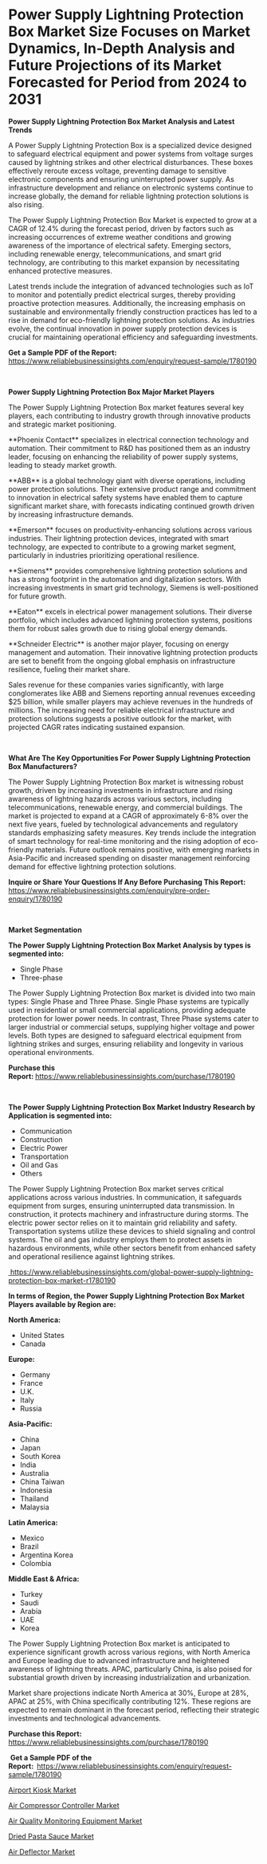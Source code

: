 <p><h1>Power Supply Lightning Protection Box Market Size Focuses on Market Dynamics, In-Depth Analysis and Future Projections of its Market Forecasted for Period from 2024 to 2031</h1></p><p><strong>Power Supply Lightning Protection Box Market Analysis and Latest Trends</strong></p>
<p><p>A Power Supply Lightning Protection Box is a specialized device designed to safeguard electrical equipment and power systems from voltage surges caused by lightning strikes and other electrical disturbances. These boxes effectively reroute excess voltage, preventing damage to sensitive electronic components and ensuring uninterrupted power supply. As infrastructure development and reliance on electronic systems continue to increase globally, the demand for reliable lightning protection solutions is also rising.</p><p>The Power Supply Lightning Protection Box Market is expected to grow at a CAGR of 12.4% during the forecast period, driven by factors such as increasing occurrences of extreme weather conditions and growing awareness of the importance of electrical safety. Emerging sectors, including renewable energy, telecommunications, and smart grid technology, are contributing to this market expansion by necessitating enhanced protective measures.</p><p>Latest trends include the integration of advanced technologies such as IoT to monitor and potentially predict electrical surges, thereby providing proactive protection measures. Additionally, the increasing emphasis on sustainable and environmentally friendly construction practices has led to a rise in demand for eco-friendly lightning protection solutions. As industries evolve, the continual innovation in power supply protection devices is crucial for maintaining operational efficiency and safeguarding investments.</p></p>
<p><strong>Get a Sample PDF of the Report:&nbsp;</strong> <a href="https://www.reliablebusinessinsights.com/enquiry/request-sample/1780190?utm_campaign=1454&utm_medium=2&utm_source=Github&utm_content=ia&utm_term=09102024&utm_id=power-supply-lightning-protection-box">https://www.reliablebusinessinsights.com/enquiry/request-sample/1780190</a></p>
<p>&nbsp;</p>
<p><strong>Power Supply Lightning Protection Box Major Market Players</strong></p>
<p><p>The Power Supply Lightning Protection Box market features several key players, each contributing to industry growth through innovative products and strategic market positioning.</p><p>**Phoenix Contact** specializes in electrical connection technology and automation. Their commitment to R&D has positioned them as an industry leader, focusing on enhancing the reliability of power supply systems, leading to steady market growth.</p><p>**ABB** is a global technology giant with diverse operations, including power protection solutions. Their extensive product range and commitment to innovation in electrical safety systems have enabled them to capture significant market share, with forecasts indicating continued growth driven by increasing infrastructure demands.</p><p>**Emerson** focuses on productivity-enhancing solutions across various industries. Their lightning protection devices, integrated with smart technology, are expected to contribute to a growing market segment, particularly in industries prioritizing operational resilience.</p><p>**Siemens** provides comprehensive lightning protection solutions and has a strong footprint in the automation and digitalization sectors. With increasing investments in smart grid technology, Siemens is well-positioned for future growth.</p><p>**Eaton** excels in electrical power management solutions. Their diverse portfolio, which includes advanced lightning protection systems, positions them for robust sales growth due to rising global energy demands.</p><p>**Schneider Electric** is another major player, focusing on energy management and automation. Their innovative lightning protection products are set to benefit from the ongoing global emphasis on infrastructure resilience, fueling their market share.</p><p>Sales revenue for these companies varies significantly, with large conglomerates like ABB and Siemens reporting annual revenues exceeding $25 billion, while smaller players may achieve revenues in the hundreds of millions. The increasing need for reliable electrical infrastructure and protection solutions suggests a positive outlook for the market, with projected CAGR rates indicating sustained expansion.</p></p>
<p>&nbsp;</p>
<p><strong>What Are The Key Opportunities For Power Supply Lightning Protection Box Manufacturers?</strong></p>
<p><p>The Power Supply Lightning Protection Box market is witnessing robust growth, driven by increasing investments in infrastructure and rising awareness of lightning hazards across various sectors, including telecommunications, renewable energy, and commercial buildings. The market is projected to expand at a CAGR of approximately 6-8% over the next five years, fueled by technological advancements and regulatory standards emphasizing safety measures. Key trends include the integration of smart technology for real-time monitoring and the rising adoption of eco-friendly materials. Future outlook remains positive, with emerging markets in Asia-Pacific and increased spending on disaster management reinforcing demand for effective lightning protection solutions.</p></p>
<p><strong>Inquire or Share Your Questions If Any Before Purchasing This Report:</strong> <a href="https://www.reliablebusinessinsights.com/enquiry/pre-order-enquiry/1780190?utm_campaign=1454&utm_medium=2&utm_source=Github&utm_content=ia&utm_term=09102024&utm_id=power-supply-lightning-protection-box">https://www.reliablebusinessinsights.com/enquiry/pre-order-enquiry/1780190</a></p>
<p>&nbsp;</p>
<p><strong>Market Segmentation</strong></p>
<p><strong>The Power Supply Lightning Protection Box Market Analysis by types is segmented into:</strong></p>
<p><ul><li>Single Phase</li><li>Three-phase</li></ul></p>
<p><p>The Power Supply Lightning Protection Box market is divided into two main types: Single Phase and Three Phase. Single Phase systems are typically used in residential or small commercial applications, providing adequate protection for lower power needs. In contrast, Three Phase systems cater to larger industrial or commercial setups, supplying higher voltage and power levels. Both types are designed to safeguard electrical equipment from lightning strikes and surges, ensuring reliability and longevity in various operational environments.</p></p>
<p><strong>Purchase this Report:&nbsp;</strong><a href="https://www.reliablebusinessinsights.com/purchase/1780190?utm_campaign=1454&utm_medium=2&utm_source=Github&utm_content=ia&utm_term=09102024&utm_id=power-supply-lightning-protection-box">https://www.reliablebusinessinsights.com/purchase/1780190</a></p>
<p>&nbsp;</p>
<p><strong>The Power Supply Lightning Protection Box Market Industry Research by Application is segmented into:</strong></p>
<p><ul><li>Communication</li><li>Construction</li><li>Electric Power</li><li>Transportation</li><li>Oil and Gas</li><li>Others</li></ul></p>
<p><p>The Power Supply Lightning Protection Box market serves critical applications across various industries. In communication, it safeguards equipment from surges, ensuring uninterrupted data transmission. In construction, it protects machinery and infrastructure during storms. The electric power sector relies on it to maintain grid reliability and safety. Transportation systems utilize these devices to shield signaling and control systems. The oil and gas industry employs them to protect assets in hazardous environments, while other sectors benefit from enhanced safety and operational resilience against lightning strikes.</p></p>
<p><a href="https://www.reliablebusinessinsights.com/global-power-supply-lightning-protection-box-market-r1780190?utm_campaign=1454&utm_medium=2&utm_source=Github&utm_content=ia&utm_term=09102024&utm_id=power-supply-lightning-protection-box">&nbsp;https://www.reliablebusinessinsights.com/global-power-supply-lightning-protection-box-market-r1780190</a></p>
<p><strong>In terms of Region, the Power Supply Lightning Protection Box Market Players available by Region are:</strong></p>
<p>
    <p> <strong> North America: </strong>
        <ul>
            <li>United States</li>
            <li>Canada</li>
        </ul>
        </p> 
    <p> <strong> Europe: </strong>
        <ul>
            <li>Germany</li>
            <li>France</li>
            <li>U.K.</li>
            <li>Italy</li>
            <li>Russia</li>
        </ul>
        </p> 
    <p> <strong> Asia-Pacific: </strong>
        <ul>
            <li>China</li>
            <li>Japan</li>
            <li>South Korea</li>
            <li>India</li>
            <li>Australia</li>
            <li>China Taiwan</li>
            <li>Indonesia</li>
            <li>Thailand</li>
            <li>Malaysia</li>
        </ul>
        </p> 
    <p> <strong> Latin America: </strong>
        <ul>
            <li>Mexico</li>
            <li>Brazil</li>
            <li>Argentina Korea</li>
            <li>Colombia</li>
        </ul>
        </p> 
    <p> <strong> Middle East & Africa: </strong>
        <ul>
            <li>Turkey</li>
            <li>Saudi</li>
            <li>Arabia</li>
            <li>UAE</li>
            <li>Korea</li>
        </ul>
    </p>
    </p>
<p><p>The Power Supply Lightning Protection Box market is anticipated to experience significant growth across various regions, with North America and Europe leading due to advanced infrastructure and heightened awareness of lightning threats. APAC, particularly China, is also poised for substantial growth driven by increasing industrialization and urbanization. </p><p>Market share projections indicate North America at 30%, Europe at 28%, APAC at 25%, with China specifically contributing 12%. These regions are expected to remain dominant in the forecast period, reflecting their strategic investments and technological advancements.</p></p>
<p><strong>Purchase this Report: </strong><a href="https://www.reliablebusinessinsights.com/purchase/1780190?utm_campaign=1454&utm_medium=2&utm_source=Github&utm_content=ia&utm_term=09102024&utm_id=power-supply-lightning-protection-box">https://www.reliablebusinessinsights.com/purchase/1780190</a></p>
<p>&nbsp;<strong>Get a Sample PDF of the Report:&nbsp;&nbsp;</strong><a href="https://www.reliablebusinessinsights.com/enquiry/request-sample/1780190?utm_campaign=1454&utm_medium=2&utm_source=Github&utm_content=ia&utm_term=09102024&utm_id=power-supply-lightning-protection-box">https://www.reliablebusinessinsights.com/enquiry/request-sample/1780190</a></p>
<p><strong></strong></p>
<p><p><a href="https://www.linkedin.com/pulse/global-airport-kiosk-market-size-expected-experience-cagr-62-through-3k9hf?trackingId=4xPdDrSKSG%2BiRQxOWYcibg%3D%3D&utm_campaign=1454&utm_medium=2&utm_source=Github&utm_content=ia&utm_term=09102024&utm_id=power-supply-lightning-protection-box">Airport Kiosk Market</a></p><p><a href="https://www.linkedin.com/pulse/air-compressor-controller-market-revolution-2024-2031-jxp7f?trackingId=BJfSdHSKTjOaKwnhbUhPgA%3D%3D&utm_campaign=1454&utm_medium=2&utm_source=Github&utm_content=ia&utm_term=09102024&utm_id=power-supply-lightning-protection-box">Air Compressor Controller Market</a></p><p><a href="https://www.linkedin.com/pulse/air-quality-monitoring-equipment-industry-insights-report-analyzing-5gjcf?trackingId=N%2Fos6d7NTbm2JbZ8unfJag%3D%3D&utm_campaign=1454&utm_medium=2&utm_source=Github&utm_content=ia&utm_term=09102024&utm_id=power-supply-lightning-protection-box">Air Quality Monitoring Equipment Market</a></p><p><a href="https://www.linkedin.com/pulse/dried-pasta-sauce-market-research-report-2024-2031-foresearch-y6yyc?utm_campaign=1454&utm_medium=2&utm_source=Github&utm_content=ia&utm_term=09102024&utm_id=power-supply-lightning-protection-box">Dried Pasta Sauce Market</a></p><p><a href="https://www.linkedin.com/pulse/global-air-deflector-market-opportunities-challenges2024-tbvzf?trackingId=7hXD9u7lQb%2BEGH7b4Ft5Gw%3D%3D&utm_campaign=1454&utm_medium=2&utm_source=Github&utm_content=ia&utm_term=09102024&utm_id=power-supply-lightning-protection-box">Air Deflector Market</a></p></p>